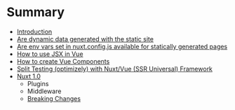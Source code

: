 # Summary

* [Introduction](README.md)
* [Are dynamic data generated with the static site](chapter1.md)
* [Are env vars set in nuxt.config.js available for statically generated pages](are-env-vars-set-in-nuxtconfigjs-available-for-statically-generated-pages.md)
* [How to use JSX in Vue](how-to-use-jsx-in-vue.md)
* [How to create Vue Components](how-to-create-vue-components.md)
* [Split Testing \(optimizely\) with Nuxt/Vue \(SSR Universal\) Framework](split-testing-optimizely-with-nuxtvue-ssr-universal-framework.md)
* [Nuxt 1.0](nuxt-10.md)
  * Plugins
  * Middleware
  * [Breaking Changes](nuxt-10/breaking-changes.md)
